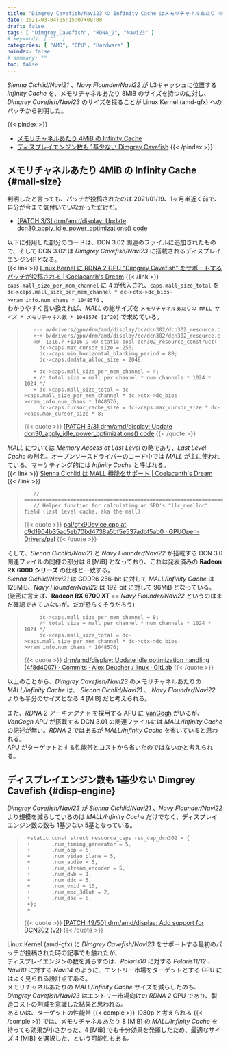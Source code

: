 ```yaml
---
title: "Dimgrey Cavefish/Navi23 の Infinity Cache はメモリチャネルあたり 4MiB"
date: 2021-03-04T05:15:07+09:00
draft: false
tags: [ "Dimgrey_Cavefish", "RDNA_2", "Navi23" ]
# keywords: [ "", ]
categories: [ "AMD", "GPU", "Hardware" ]
noindex: false
# summary: ""
toc: false
---
```


*Sienna Cichlid/Navi21* 、*Navy Flounder/Navi22* が L3キャッシュに位置する *Infinity Cache* を、メモリチャネルあたり 8MiB のサイズを持つのに対し、  
*Dimgrey Cavefish/Navi23* のサイズを採ることが Linux Kernel (amd-gfx) へのパッチから判明した。  

{{< pindex >}}
 * [メモリチャネルあたり 4MiB の Infinity Cache](#mall-size)
 * [ディスプレイエンジン数も 1基少ない Dimgrey Cavefish](#disp-engine)
{{< /pindex >}}


## メモリチャネルあたり 4MiB の Infinity Cache {#mall-size}

判明したと言っても、パッチが投稿されたのは 2021/01/19、1ヶ月半近く前で、自分が今まで気付いていなかっただけだ。  

 * [[PATCH 3/3] drm/amd/display: Update dcn30_apply_idle_power_optimizations() code](https://lists.freedesktop.org/archives/amd-gfx/2021-January/058679.html)

以下に引用した部分のコードは、DCN 3.02 関連のファイルに追加されたもので、そして DCN 3.02 は *Dimgrey Cavefish/Navi23* に搭載されるディスプレイエンジンIPとなる。  
{{< link >}} [Linux Kernel に RDNA 2 GPU "Dimgrey Cavefish" をサポートするパッチが投稿される | Coelacanth's Dream](/posts/2020/10/08/amd-dimgrey_cavefish-linux-kernel-patch/) {{< /link >}}
`caps.mall_size_per_mem_channel` に 4 が代入され、`caps.mall_size_total` を `dc->caps.mall_size_per_mem_channel * dc->ctx->dc_bios->vram_info.num_chans * 1048576` 、  
わかりやすく言い換えれば、*MALL* の総サイズを `メモリチャネルあたりの MALL サイズ * メモリチャネル数 * 1048576 [2^20]` で求めている。  

 >        --- a/drivers/gpu/drm/amd/display/dc/dcn302/dcn302_resource.c
 >        +++ b/drivers/gpu/drm/amd/display/dc/dcn302/dcn302_resource.c
 >        @@ -1316,7 +1316,9 @@ static bool dcn302_resource_construct(
 >         	dc->caps.max_cursor_size = 256;
 >         	dc->caps.min_horizontal_blanking_period = 80;
 >         	dc->caps.dmdata_alloc_size = 2048;
 >        -
 >        +	dc->caps.mall_size_per_mem_channel = 4;
 >        +	/* total size = mall per channel * num channels * 1024 * 1024 */
 >        +	dc->caps.mall_size_total = dc->caps.mall_size_per_mem_channel * dc->ctx->dc_bios->vram_info.num_chans * 1048576;
 >         	dc->caps.cursor_cache_size = dc->caps.max_cursor_size * dc->caps.max_cursor_size * 8;
 >
 > {{< quote >}} [[PATCH 3/3] drm/amd/display: Update dcn30_apply_idle_power_optimizations() code](https://lists.freedesktop.org/archives/amd-gfx/2021-January/058679.html) {{< /quote >}}

*MALL* については *Memory Access at Last Level* の略であり、*Last Level Cache* の別名。オープンソースドライバーのコード中では *MALL* が主に使われている。マーケティング的には *Infinity Cache* と呼ばれる。  
{{< link >}} [Sienna Cichlid は MALL 機能をサポート | Coelacanth's Dream](/posts/2020/10/21/sienna_cichlid-support-mall/) {{< /link >}}

 >        // =====================================================================================================================
 >        // Helper function for calculating an SRD's "llc_noalloc" field (last level cache, aka the mall).
 >
 > {{< quote >}} [pal/gfx9Device.cpp at c9d1904b35ac5eb70bd4738a5bf5e537adbf5ab0 · GPUOpen-Drivers/pal](https://github.com/GPUOpen-Drivers/pal/blob/c9d1904b35ac5eb70bd4738a5bf5e537adbf5ab0/src/core/hw/gfxip/gfx9/gfx9Device.cpp) {{< /quote >}}

そして、*Sienna Cichlid/Navi21* と *Navy Flounder/Navi22* が搭載する DCN 3.0 関連ファイルの同様の部分は 8 [MiB] となっており、これは発表済みの **Radeon RX 6000 シリーズ** の仕様と一致する。  
*Sienna Cichlid/Navi21* は GDDR6 256-bit に対して *MALL/Infinity Cache* は 128MiB、*Navy Flounder/Navi22* は 192-bit に対して 96MiB となっている。(厳密に言えば、**Radeon RX 6700 XT** == *Navy Flounder/Navi22* というのはまだ確認できていないが。だが恐らくそうだろう)  

 >        	dc->caps.mall_size_per_mem_channel = 8;
 >        	/* total size = mall per channel * num channels * 1024 * 1024 */
 >        	dc->caps.mall_size_total = dc->caps.mall_size_per_mem_channel * dc->ctx->dc_bios->vram_info.num_chans * 1048576;
 >
 > {{< quote >}} [drm/amd/display: Update idle optimization handling (4f8d4007) · Commits · Alex Deucher / linux · GitLab](https://gitlab.freedesktop.org/agd5f/linux/-/commit/4f8d4007752e45b1cb5a9b649a2271565af7b550#4395e2a537b31b3470d7ff79bb73bfea155dab0e) {{< /quote >}}

以上のことから、*Dimgrey Cavefish/Navi23* のメモリチャネルあたりの *MALL/Infinity Cache* は、 *Sienna Cichlid/Navi21* 、 *Navy Flounder/Navi22* よりも半分のサイズとなる 4 [MiB] だと考えられる。  

また、*RDNA 2 アーキテクチャ* を採用する APU に [VanGogh](/tags/vangogh) がいるが、*VanGogh APU* が搭載する DCN 3.01 の関連ファイルには *MALL/Infinity Cache* の記述が無い。*RDNA 2* ではあるが *MALL/Infinity Cache* を省いていると思われる。  
APU がターゲットとする性能帯とコストから省いたのではないかと考えられる。  

## ディスプレイエンジン数も 1基少ない Dimgrey Cavefish {#disp-engine}

*Dimgrey Cavefish/Navi23* が *Sienna Cichlid/Navi21* 、*Navy Flounder/Navi22* より規模を減らしているのは *MALL/Infinity Cache* だけでなく、ディスプレイエンジン数の数も 1基少ない 5基となっている。  

 >      +static const struct resource_caps res_cap_dcn302 = {
 >      +		.num_timing_generator = 5,
 >      +		.num_opp = 5,
 >      +		.num_video_plane = 5,
 >      +		.num_audio = 5,
 >      +		.num_stream_encoder = 5,
 >      +		.num_dwb = 1,
 >      +		.num_ddc = 5,
 >      +		.num_vmid = 16,
 >      +		.num_mpc_3dlut = 2,
 >      +		.num_dsc = 5,
 >      +};
 >      +
 >
 > {{< quote >}} [[PATCH 49/50] drm/amd/display: Add support for DCN302 (v2)](https://lists.freedesktop.org/archives/amd-gfx/2020-October/054588.html) {{< /quote >}}

Linux Kernel (amd-gfx) に *Dimgrey Cavefish/Navi23* をサポートする最初のパッチが投稿された時の記事でも触れたが、  
ディスプレイエンジンの数を減らすのは、*Polaris10* に対する *Polaris11/12* 、*Navi10* に対する *Navi14* のように、エントリー市場をターゲットとする GPU にはよく見られる設計点である。  
メモリチャネルあたりの *MALL/Infinity Cache* サイズを減らしたのも、*Dimgrey Cavefish/Navi23* はエントリー市場向けの *RDNA 2* GPU であり、製造コストの削減を意識した結果と思われる。  
あるいは、ターゲットの性能帯 {{< comple >}} 1080p と考えられる {{< /comple >}} では、メモリチャネルあたり 8 [MiB] の *MALL/Infinity Cache* を持っても効果が小さかった、4 [MiB] でも十分効果を発揮したため、最適なサイズ 4 [MiB] を選択した、という可能性もある。  

[^cache-rate]: [[画像] 「Radeon RX 6800」の秘密兵器はCPU由来の「Infinity Cache」だ (15/22) - PC Watch](https://pc.watch.impress.co.jp/img/pcw/docs/1289/828/html/15_o.jpg.html)

